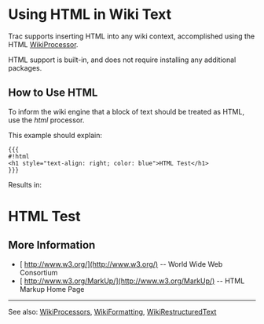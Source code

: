 # Using HTML in Wiki Text



Trac supports inserting HTML into any wiki context, accomplished using the HTML [WikiProcessor](wiki-processors).



HTML support is built-in, and does not require installing any additional packages.


## How to Use HTML



To inform the wiki engine that a block of text should be treated as HTML, use the *html* processor. 



This example should explain:


```wiki
{{{
#!html
<h1 style="text-align: right; color: blue">HTML Test</h1>
}}}
```



Results in:


# HTML Test


## More Information


- [ http://www.w3.org/](http://www.w3.org/) -- World Wide Web Consortium
- [
  http://www.w3.org/MarkUp/](http://www.w3.org/MarkUp/) -- HTML Markup Home Page

---



See also:  [WikiProcessors](wiki-processors), [WikiFormatting](wiki-formatting), [WikiRestructuredText](wiki-restructured-text)


